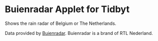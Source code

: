 # Buienradar Applet for Tidbyt

Shows the rain radar of Belgium or The Netherlands.

Data provided by [Buienradar](https://buienradar.nl).
Buienradar is a brand of RTL Nederland.
